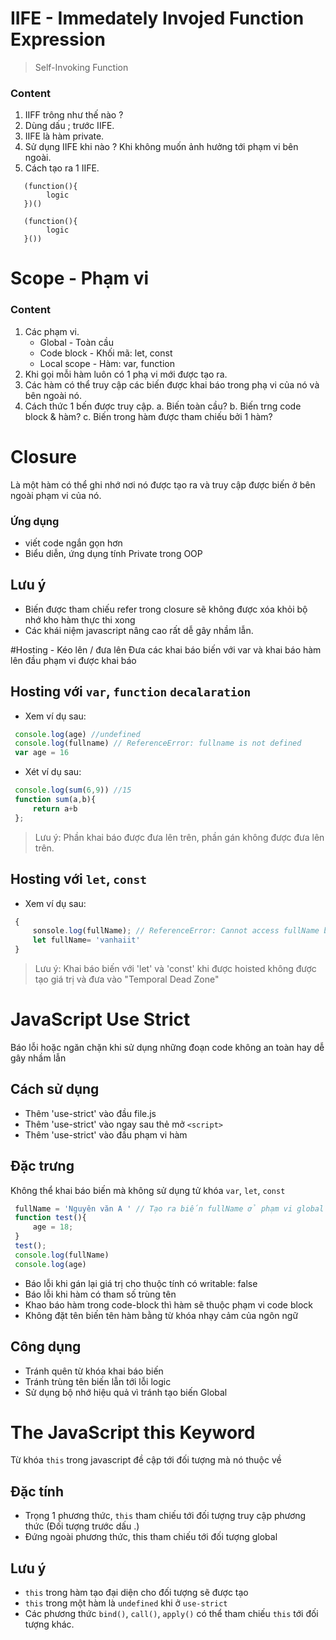 # IIFE - Immedately Invojed Function Expression
> Self-Invoking Function
### Content
1. IIFF trông như thế nào ?
2. Dùng dấu ; trước IIFE.
3. IIFE là hàm private.
4. Sử dụng IIFE khi nào ? Khi không muốn ảnh hưởng tới phạm vi bên ngoài.
5. Cách tạo ra 1 IIFE.
```
   (function(){
        logic
   })()   
```
```
   (function(){
        logic
   }())   
```

# Scope - Phạm vi
### Content
1. Các phạm vi.
   - Global - Toàn cầu
   - Code block - Khối mã: let, const
   - Local scope - Hàm: var, function
2. Khi gọi mỗi hàm luôn có 1 phạ vi mới được tạo ra.
3. Các hàm có thể truy cập các biến được khai báo trong phạ vi của nó và bên ngoài nó.
4. Cách thức 1 bến được truy cập.
   a. Biến toàn cầu?
   b. Biến trng code block & hàm? 
   c. Biến trong hàm được tham chiếu bởi 1 hàm?
# Closure 
Là một hàm có thể ghi nhớ nơi nó được tạo ra và truy cập được biến ở bên ngoài phạm vi của nó.
### Ứng dụng
   - viết code ngắn gọn hơn 
   - Biểu diễn, ứng dụng tính Private trong OOP 
## Lưu ý 
   - Biến được tham chiếu refer trong closure sẽ không được xóa khỏi bộ nhớ kho hàm thực thi 
   xong
   - Các khái niệm javascript nâng cao rất dễ gây nhầm lẫn.

#Hosting - Kéo lên / đưa lên 
Đưa các khai báo biến với var và khai báo hàm lên đầu phạm vi được khai báo 
## Hosting với `var`, `function` `decalaration`
   - Xem ví dụ sau:
   ```javascript
    console.log(age) //undefined 
    console.log(fullname) // ReferenceError: fullname is not defined 
    var age = 16
   ```
   - Xét ví dụ sau:
   ```javascript
    console.log(sum(6,9)) //15
    function sum(a,b){
        return a+b 
    };
   ```
> Lưu ý: Phần khai báo được đưa lên trên, phần gán không được đưa lên trên.
## Hosting với `let`, `const`
   - Xem ví dụ sau:
   ```javascript
    {
        sonsole.log(fullName); // ReferenceError: Cannot access fullName before initialization
        let fullName= 'vanhaiit'
    }   
   ```
> Lưu ý: Khai báo biến với 'let' và 'const' khi được hoisted không được tạo giá trị và đưa vào "Temporal Dead Zone"

# JavaScript Use Strict
Báo lỗi hoặc ngăn chặn khi sử dụng những đoạn code không an toàn hay dễ gây nhầm lẫn 
## Cách sử dụng 
   - Thêm 'use-strict' vào đầu file.js 
   - Thêm 'use-strict' vào ngay sau thẻ mở `<script>`
   - Thêm 'use-strict' vào đầu phạm vi hàm
## Đặc trưng
Không thể khai báo biến mà không sử dụng tử khóa `var`, `let`, `const`
   ```javascript
    fullName = 'Nguyên văn A ' // Tạo ra biến fullName ở phạm vi global 
    function test(){
        age = 18;
    }
    test();
    console.log(fullName)
    console.log(age)
   ```
   - Báo lỗi khi gán lại giá trị cho thuộc tính có writable: false 
   - Báo lỗi khi hàm có tham số trùng tên
   - Khao báo hàm trong code-block thì hàm sẽ thuộc phạm vi code block 
   - Không đặt tên biến tên hàm bằng từ khóa nhạy cảm của ngôn ngữ 
## Công dụng 
   - Tránh quên từ khóa khai báo biến 
   - Tránh trùng tên biến lẫn tới lỗi logic 
   - Sử dụng bộ nhớ hiệu quả vì tránh tạo biến Global 

# The JavaScript this Keyword
Từ khóa `this` trong javascript đề cập tới đối tượng mà nó thuộc về 
## Đặc tính 
   - Trọng 1 phương thức, `this` tham chiếu tới đối tượng truy cập phương thức (Đối tượng trước dấu .)
   - Đứng ngoài phương thức, this tham chiếu tới đối tượng global

## Lưu ý 
   - `this` trong hàm tạo đại diện cho đối tượng sẽ được tạo 
   - `this` trong một hàm là `undefined` khi ở `use-strict` 
   - Các phương thức `bind()`, `call()`, `apply()` có thể tham chiếu `this` tới đối tượng khác.
